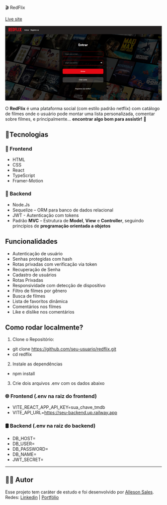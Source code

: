 🎬 RedFlix

[Live site](https://allesonsales.github.io/redflix/)

![Preview do RedFlix](./public/redread.png)

O **RedFlix** é uma plataforma social (com estilo padrão netflix) com catálogo de filmes onde o usuário pode montar uma lista personalizada, comentar sobre filmes, e principalmente... **encontrar algo bom para assistir!** 🍿

## 🚀Tecnologias

### 🧩 Frontend

- HTML
- CSS
- React
- TypeScript
- Framer-Motion

### 🧠 Backend

- Node.Js
- Sequelize – ORM para banco de dados relacional
- JWT - Autenticação com tokens
- Padrão **MVC** – Estrutura de **Model**, **View** e **Controller**, seguindo princípios de **programação orientada a objetos**

## Funcionalidades

- Autenticação de usuário
- Senhas protegidas com hash
- Rotas privadas com verificação via token
- Recuperação de Senha
- Cadastro de usuários
- Rotas Privadas
- Responsividade com detecção de dispositivo
- Filtro de filmes por gênero
- Busca de filmes
- Lista de favoritos dinâmica
- Comentários nos filmes
- Like e dislike nos comentários

## Como rodar localmente?

1. Clone o Repositório:

- git clone https://github.com/seu-usuario/redflix.git
- cd redflix

2. Instale as dependências

- npm install

3. Crie dois arquivos .env com os dados abaixo

### 🌐 Frontend (.env na raiz do frontend)

- VITE_REACT_APP_API_KEY=sua_chave_tmdb
- VITE_API_URL=https://seu-backend.up.railway.app

### 🛢️ Backend (.env na raiz do backend)

- DB_HOST=
- DB_USER=
- DB_PASSWORD=
- DB_NAME=
- JWT_SECRET=

---

## 👨‍💻 Autor

Esse projeto tem caráter de estudo e foi desenvolvido por [Alleson Sales](https://github.com/allesonsales).
Redes: [Linkedin](https://www.linkedin.com/in/allesonsales/) | [Portfólio](https://allesonsales.github.io/portfolio)
